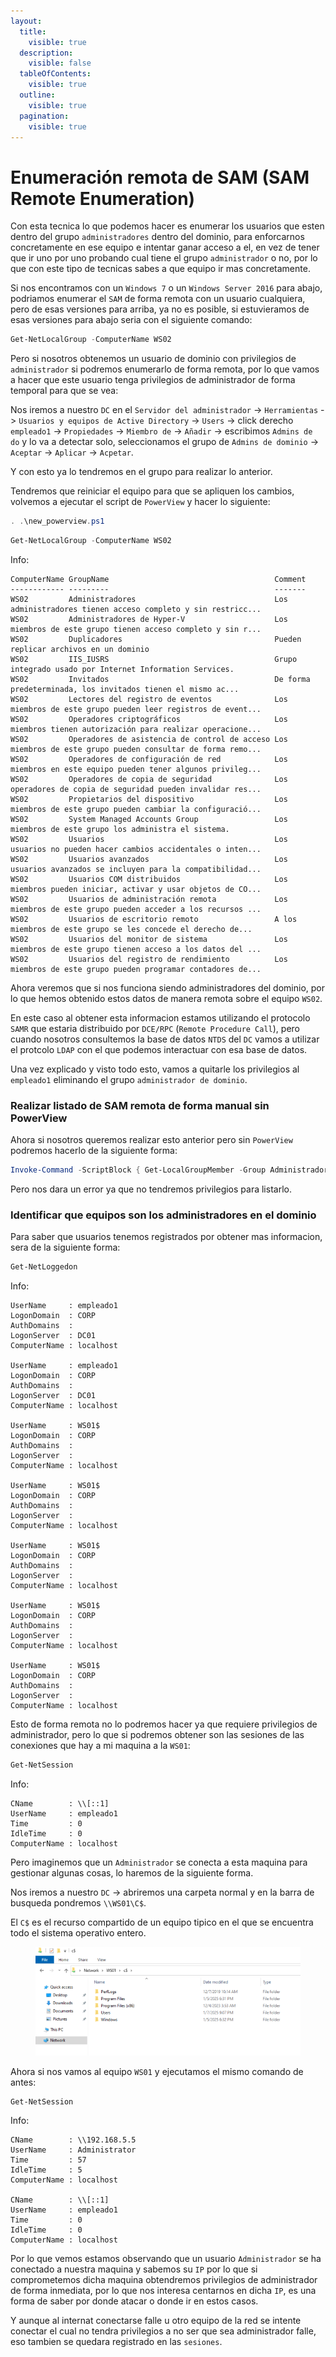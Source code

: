 ```yaml
---
layout:
  title:
    visible: true
  description:
    visible: false
  tableOfContents:
    visible: true
  outline:
    visible: true
  pagination:
    visible: true
---
```


# Enumeración remota de SAM (SAM Remote Enumeration)

Con esta tecnica lo que podemos hacer es enumerar los usuarios que esten dentro del grupo `administradores` dentro del dominio, para enforcarnos concretamente en ese equipo e intentar ganar acceso a el, en vez de tener que ir uno por uno probando cual tiene el grupo `administrador` o no, por lo que con este tipo de tecnicas sabes a que equipo ir mas concretamente.

Si nos encontramos con un `Windows 7` o un `Windows Server 2016` para abajo, podriamos enumerar el `SAM` de forma remota con un usuario cualquiera, pero de esas versiones para arriba, ya no es posible, si estuvieramos de esas versiones para abajo seria con el siguiente comando:

```powershell
Get-NetLocalGroup -ComputerName WS02
```

Pero si nosotros obtenemos un usuario de dominio con privilegios de `administrador` si podremos enumerarlo de forma remota, por lo que vamos a hacer que este usuario tenga privilegios de administrador de forma temporal para que se vea:

Nos iremos a nuestro `DC` en el `Servidor del administrador` -> `Herramientas` -> `Usuarios y equipos de Active Directory` -> `Users` -> click derecho `empleado1` -> `Propiedades` -> `Miembro de` -> `Añadir` -> escribimos `Admins de do` y lo va a detectar solo, seleccionamos el grupo de `Admins de dominio` -> `Aceptar` -> `Aplicar` -> `Acpetar`.

Y con esto ya lo tendremos en el grupo para realizar lo anterior.

Tendremos que reiniciar el equipo para que se apliquen los cambios, volvemos a ejecutar el script de `PowerView` y hacer lo siguiente:

```powershell
. .\new_powerview.ps1
```

```powershell
Get-NetLocalGroup -ComputerName WS02
```

Info:

```
ComputerName GroupName                                     Comment
------------ ---------                                     -------
WS02         Administradores                               Los administradores tienen acceso completo y sin restricc...
WS02         Administradores de Hyper-V                    Los miembros de este grupo tienen acceso completo y sin r...
WS02         Duplicadores                                  Pueden replicar archivos en un dominio
WS02         IIS_IUSRS                                     Grupo integrado usado por Internet Information Services.
WS02         Invitados                                     De forma predeterminada, los invitados tienen el mismo ac...
WS02         Lectores del registro de eventos              Los miembros de este grupo pueden leer registros de event...
WS02         Operadores criptográficos                     Los miembros tienen autorización para realizar operacione...
WS02         Operadores de asistencia de control de acceso Los miembros de este grupo pueden consultar de forma remo...
WS02         Operadores de configuración de red            Los miembros en este equipo pueden tener algunos privileg...
WS02         Operadores de copia de seguridad              Los operadores de copia de seguridad pueden invalidar res...
WS02         Propietarios del dispositivo                  Los miembros de este grupo pueden cambiar la configuració...
WS02         System Managed Accounts Group                 Los miembros de este grupo los administra el sistema.
WS02         Usuarios                                      Los usuarios no pueden hacer cambios accidentales o inten...
WS02         Usuarios avanzados                            Los usuarios avanzados se incluyen para la compatibilidad...
WS02         Usuarios COM distribuidos                     Los miembros pueden iniciar, activar y usar objetos de CO...
WS02         Usuarios de administración remota             Los miembros de este grupo pueden acceder a los recursos ...
WS02         Usuarios de escritorio remoto                 A los miembros de este grupo se les concede el derecho de...
WS02         Usuarios del monitor de sistema               Los miembros de este grupo tienen acceso a los datos del ...
WS02         Usuarios del registro de rendimiento          Los miembros de este grupo pueden programar contadores de...
```

Ahora veremos que si nos funciona siendo administradores del dominio, por lo que hemos obtenido estos datos de manera remota sobre el equipo `WS02`.

En este caso al obtener esta informacion estamos utilizando el protocolo `SAMR` que estaria distribuido por `DCE/RPC` (`Remote Procedure Call`), pero cuando nosotros consultemos la base de datos `NTDS` del `DC` vamos a utilizar el protcolo `LDAP` con el que podemos interactuar con esa base de datos.

Una vez explicado y visto todo esto, vamos a quitarle los privilegios al `empleado1` eliminando el grupo `administrador de dominio`.

### Realizar listado de SAM remota de forma manual sin PowerView

Ahora si nosotros queremos realizar esto anterior pero sin `PowerView` podremos hacerlo de la siguiente forma:

```powershell
Invoke-Command -ScriptBlock { Get-LocalGroupMember -Group Administradores } -ComputerName WS01
```

Pero nos dara un error ya que no tendremos privilegios para listarlo.

### Identificar que equipos son los administradores en el dominio

Para saber que usuarios tenemos registrados por obtener mas informacion, sera de la siguiente forma:

```powershell
Get-NetLoggedon
```

Info:

```
UserName     : empleado1
LogonDomain  : CORP
AuthDomains  :
LogonServer  : DC01
ComputerName : localhost

UserName     : empleado1
LogonDomain  : CORP
AuthDomains  :
LogonServer  : DC01
ComputerName : localhost

UserName     : WS01$
LogonDomain  : CORP
AuthDomains  :
LogonServer  :
ComputerName : localhost

UserName     : WS01$
LogonDomain  : CORP
AuthDomains  :
LogonServer  :
ComputerName : localhost

UserName     : WS01$
LogonDomain  : CORP
AuthDomains  :
LogonServer  :
ComputerName : localhost

UserName     : WS01$
LogonDomain  : CORP
AuthDomains  :
LogonServer  :
ComputerName : localhost

UserName     : WS01$
LogonDomain  : CORP
AuthDomains  :
LogonServer  :
ComputerName : localhost
```

Esto de forma remota no lo podremos hacer ya que requiere privilegios de administrador, pero lo que si podremos obtener son las sesiones de las conexiones que hay a mi maquina a la `WS01`:

```powershell
Get-NetSession
```

Info:

```
CName        : \\[::1]
UserName     : empleado1
Time         : 0
IdleTime     : 0
ComputerName : localhost
```

Pero imaginemos que un `Administrador` se conecta a esta maquina para gestionar algunas cosas, lo haremos de la siguiente forma.

Nos iremos a nuestro `DC` -> abriremos una carpeta normal y en la barra de busqueda pondremos `\\WS01\C$`.

El `C$` es el recurso compartido de un equipo tipico en el que se encuentra todo el sistema operativo entero.

<figure><img src="../../.gitbook/assets/image (226).png" alt=""><figcaption></figcaption></figure>

Ahora si nos vamos al equipo `WS01` y ejecutamos el mismo comando de antes:

```powershell
Get-NetSession
```

Info:

```
CName        : \\192.168.5.5
UserName     : Administrator
Time         : 57
IdleTime     : 5
ComputerName : localhost

CName        : \\[::1]
UserName     : empleado1
Time         : 0
IdleTime     : 0
ComputerName : localhost
```

Por lo que vemos estamos observando que un usuario `Administrador` se ha conectado a nuestra maquina y sabemos su `IP` por lo que si comprometemos dicha maquina obtendremos privilegios de administrador de forma inmediata, por lo que nos interesa centarnos en dicha `IP`, es una forma de saber por donde atacar o donde ir en estos casos.

Y aunque al internat conectarse falle u otro equipo de la red se intente conectar el cual no tendra privilegios a no ser que sea administrador falle, eso tambien se quedara registrado en las `sesiones`.
